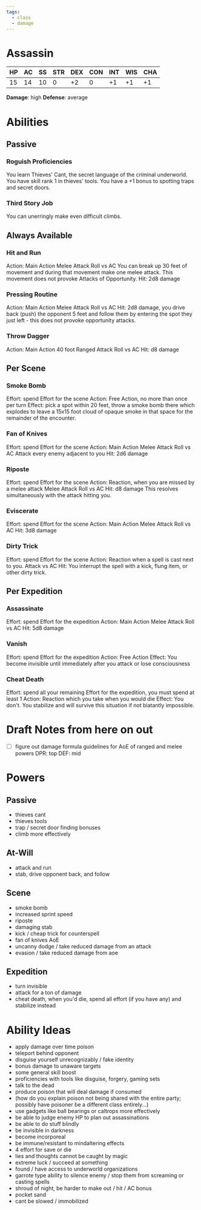 ```yaml
---
tags:
  - class
  - damage
---
```

# Assassin
| HP | AC | SS | STR | DEX | CON | INT | WIS | CHA |
|----|----|----|-----|-----|-----|-----|-----|-----|
|15  |14  | 10 |0    |+2   |0    | +1  |+1   |+1   |
**Damage**: high
**Defense**: average

# Abilities
## Passive
### Roguish Proficiencies
You learn Thieves' Cant, the secret language of the criminal underworld.
You have skill rank 1 in thieves' tools.
You have a +1 bonus to spotting traps and secret doors.
### Third Story Job
You can unerringly make even difficult climbs.

## Always Available
### Hit and Run
Action: Main Action
Melee Attack Roll vs AC
You can break up 30 feet of movement and during that movement make one melee attack. This movement does not provoke Attacks of Opportunity.
Hit: 2d8 damage
### Pressing Routine
Action: Main Action
Melee Attack Roll vs AC
Hit: 2d8 damage, you drive back (push) the opponent 5 feet and follow them by entering the spot they just left - this does not provoke opportunity attacks.
### Throw Dagger
Action: Main Action
40 foot Ranged Attack Roll vs AC
Hit: d8 damage

## Per Scene
### Smoke Bomb
Effort: spend Effort for the scene
Action: Free Action, no more than once per turn
Effect: pick a spot within 20 feet, throw a smoke bomb there which explodes to leave a 15x15 foot cloud of opaque smoke in that space for the remainder of the encounter.
### Fan of Knives
Effort: spend Effort for the scene
Action: Main Action
Melee Attack Roll vs AC
Attack every enemy adjacent to you
Hit: 2d6 damage
### Riposte
Effort: spend Effort for the scene
Action: Reaction, when you are missed by a melee attack
Melee Attack Roll vs AC
Hit: d8 damage
This resolves simultaneously with the attack hitting you.
### Eviscerate
Effort: spend Effort for the scene
Action: Main Action
Melee Attack Roll vs AC
Hit: 3d8 damage
### Dirty Trick
Effort: spend Effort for the scene
Action: Reaction when a spell is cast next to you.
Attack vs AC
Hit: You interrupt the spell with a kick, flung item, or other dirty trick.

## Per Expedition
### Assassinate
Effort: spend Effort for the expedition
Action: Main Action
Melee Attack Roll vs AC
Hit: 5d8 damage
### Vanish
Effort: spend Effort for the expedition
Action: Free Action
Effect: You become invisible until immediately after you attack or lose consciousness
### Cheat Death
Effort: spend all your remaining Effort for the expedition, you must spend at least 1
Action: Reaction which you take when you would die
Effect: You don't. You stabilize and will survive this situation if not blatantly impossible.

# Draft Notes from here on out
- [ ] figure out damage formula guidelines for AoE of ranged and melee powers
DPR: top
DEF: mid
# Powers
## Passive
- thieves cant
- thieves tools
- trap / secret door finding bonuses
- climb more effectively
## At-Will
- attack and run
- stab, drive opponent back, and follow
## Scene
- smoke bomb
- increased sprint speed
- riposte
- damaging stab
- kick / cheap trick for counterspell
- fan of knives AoE
- uncanny dodge / take reduced damage from an attack
- evasion / take reduced damage from aoe
## Expedition
- turn invisible
- attack for a ton of damage
- cheat death, when you'd die, spend all effort (if you have any) and stabilize instead
# Ability Ideas
- apply damage over time poison
- teleport behind opponent
- disguise yourself unrecognizably / fake identity
- bonus damage to unaware targets
- some general skill boost
- proficiencies with tools like disguise, forgery, gaming sets
- talk to the dead
- produce poison that will deal damage if consumed
- (how do you explain poison not being shared with the entire party; possibly have poisoner be a different class entirely...)
- use gadgets like ball bearings or caltrops more effectively
- be able to judge enemy HP to plan out assassinations
- be able to do stuff blindly
- be invisible in darkness
- become incorporeal
- be immune/resistant to mindaltering effects
- 4 effort for save or die
- lies and thoughts cannot be caught by magic
- extreme luck / succeed at something
- found / have access to underworld organizations
- garrote type ability to silence enemy / stop them from screaming or casting spells
- shroud of night, be harder to make out / hit / AC bonus
- pocket sand
- cant be slowed / immobilized